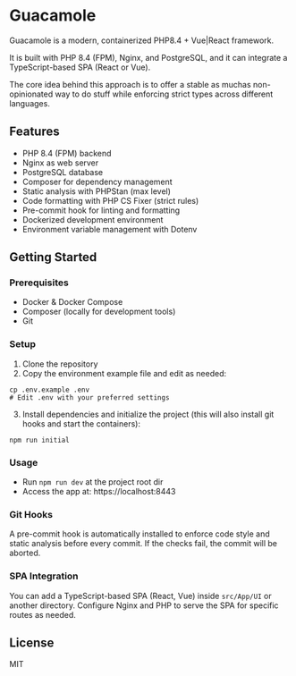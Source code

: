 # Guacamole

Guacamole is a modern, containerized PHP8.4 + Vue|React framework.

It is built with PHP 8.4 (FPM), Nginx, and PostgreSQL, and it can integrate a TypeScript-based SPA (React or Vue).

The core idea behind this approach is to offer a stable as muchas non-opinionated way to do stuff while enforcing strict types across different languages.

## Features

*   PHP 8.4 (FPM) backend
*   Nginx as web server
*   PostgreSQL database
*   Composer for dependency management
*   Static analysis with PHPStan (max level)
*   Code formatting with PHP CS Fixer (strict rules)
*   Pre-commit hook for linting and formatting
*   Dockerized development environment
*   Environment variable management with Dotenv

## Getting Started

### Prerequisites

*   Docker & Docker Compose
*   Composer (locally for development tools)
*   Git

### Setup

1.  Clone the repository
2.  Copy the environment example file and edit as needed:
```
cp .env.example .env
# Edit .env with your preferred settings
```
3.  Install dependencies and initialize the project (this will also install git hooks and start the containers):
```
npm run initial
```


### Usage

*   Run `npm run dev` at the project root dir
*   Access the app at: https://localhost:8443

### Git Hooks

A pre-commit hook is automatically installed to enforce code style and static analysis before every commit. If the checks fail, the commit will be aborted.

### SPA Integration

You can add a TypeScript-based SPA (React, Vue) inside `src/App/UI` or another directory. Configure Nginx and PHP to serve the SPA for specific routes as needed.

## License

MIT